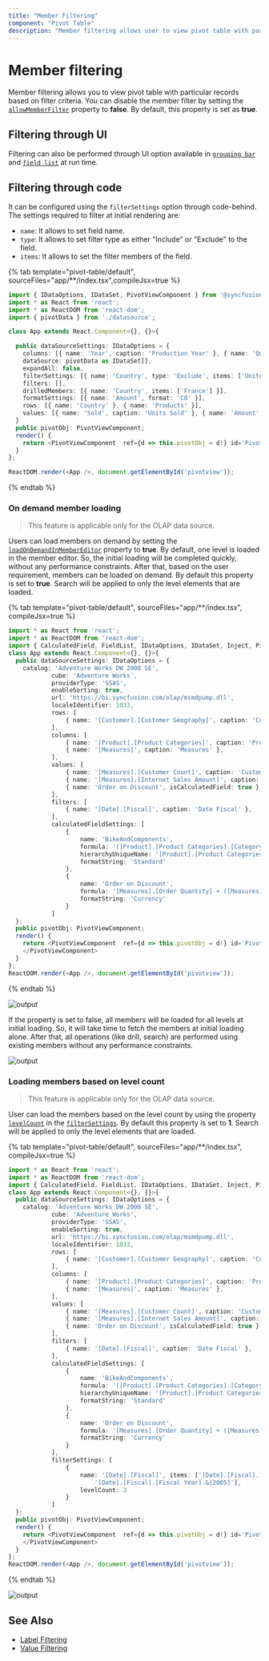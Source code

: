 ```yaml
---
title: "Member Filtering"
component: "Pivot Table"
description: "Member filtering allows user to view pivot table with particular records based on selected members."
---
```


# Member filtering

Member filtering allows you to view pivot table with particular records based on filter criteria. You can disable the member filter by setting the [`allowMemberFilter`](https://ej2.syncfusion.com/react/documentation/api/pivotview/dataSourceSettings/#allowmemberfilter) property to **false**. By default, this property is set as **true**.

## Filtering through UI

Filtering can also be performed through UI option available in [`grouping bar`](./grouping-bar) and [`field list`](./field-list) at run time.

## Filtering through code

It can be configured using the `filterSettings` option through code-behind. The settings required to filter at initial rendering are:
* `name`: It allows to set field name.
* `type`: It allows to set filter type as either "Include" or "Exclude" to the field.
* `items`: It allows to set the filter members of the field.

{% tab template="pivot-table/default", sourceFiles="app/**/index.tsx",compileJsx=true %}

```typescript
import { IDataOptions, IDataSet, PivotViewComponent } from '@syncfusion/ej2-react-pivotview';
import * as React from 'react';
import * as ReactDOM from 'react-dom';
import { pivotData } from './datasource';

class App extends React.Component<{}, {}>{

  public dataSourceSettings: IDataOptions = {
    columns: [{ name: 'Year', caption: 'Production Year' }, { name: 'Quarter' }],
    dataSource: pivotData as IDataSet[],
    expandAll: false,
    filterSettings: [{ name: 'Country', type: 'Exclude', items: ['United States'] }],
    filters: [],
    drilledMembers: [{ name: 'Country', items: ['France'] }],
    formatSettings: [{ name: 'Amount', format: 'C0' }],
    rows: [{ name: 'Country' }, { name: 'Products' }],
    values: [{ name: 'Sold', caption: 'Units Sold' }, { name: 'Amount', caption: 'Sold Amount' }]
  }
  public pivotObj: PivotViewComponent;
  render() {
    return <PivotViewComponent  ref={d => this.pivotObj = d!} id='PivotView' height={350} dataSourceSettings={this.dataSourceSettings}></PivotViewComponent>
  }
};

ReactDOM.render(<App />, document.getElementById('pivotview'));

```

{% endtab %}

### On demand member loading

> This feature is applicable only for the OLAP data source.

Users can load members on demand by setting the [`loadOnDemandInMemberEditor`](https://ej2.syncfusion.com/react/documentation/api/pivotview/#loadondemandinmembereditor) property to **true**. By default, one level is loaded in the member editor. So, the initial loading will be completed quickly, without any performance constraints. After that, based on the user requirement, members can be loaded on demand. By default this property is set to **true**. Search will be applied to only the level elements that are loaded.

{% tab template="pivot-table/default", sourceFiles="app/**/index.tsx", compileJsx=true %}

```typescript
import * as React from 'react';
import * as ReactDOM from 'react-dom';
import { CalculatedField, FieldList, IDataOptions, IDataSet, Inject, PivotViewComponent } from '@syncfusion/ej2-react-pivotview';
class App extends React.Component<{}, {}>{
  public dataSourceSettings: IDataOptions = {
    catalog: 'Adventure Works DW 2008 SE',
            cube: 'Adventure Works',
            providerType: 'SSAS',
            enableSorting: true,
            url: 'https://bi.syncfusion.com/olap/msmdpump.dll',
            localeIdentifier: 1033,
            rows: [
                { name: '[Customer].[Customer Geography]', caption: 'Customer Geography' },
            ],
            columns: [
                { name: '[Product].[Product Categories]', caption: 'Product Categories' },
                { name: '[Measures]', caption: 'Measures' },
            ],
            values: [
                { name: '[Measures].[Customer Count]', caption: 'Customer Count' },
                { name: '[Measures].[Internet Sales Amount]', caption: 'Internet Sales Amount' },
                { name: 'Order on Discount', isCalculatedField: true }
            ],
            filters: [
                { name: '[Date].[Fiscal]', caption: 'Date Fiscal' },
            ],
            calculatedFieldSettings: [
                {
                    name: 'BikeAndComponents',
                    formula: '([Product].[Product Categories].[Category].[Bikes] + [Product].[Product Categories].[Category].[Components] )',
                    hierarchyUniqueName: '[Product].[Product Categories]',
                    formatString: 'Standard'
                },
                {
                    name: 'Order on Discount',
                    formula: '[Measures].[Order Quantity] + ([Measures].[Order Quantity] * 0.10)',
                    formatString: 'Currency'
                }
            ]
  };
  public pivotObj: PivotViewComponent;
  render() {
    return <PivotViewComponent  ref={d => this.pivotObj = d!} id='PivotView' height={350} dataSourceSettings={this.dataSourceSettings} allowCalculatedField={true} showFieldList={true} loadOnDemandInMemberEditor={true}><Inject services={[CalculatedField, FieldList]}/>
    </PivotViewComponent>
  }
};
ReactDOM.render(<App />, document.getElementById('pivotview'));

```

{% endtab %}

![output](images/ondemand_member.png)

If the property is set to false, all members will be loaded for all levels at initial loading. So, it will take time to fetch the members at initial loading alone. After that, all operations (like drill, search) are performed using existing members without any performance constraints.

![output](images/initial_member.png)

### Loading members based on level count

> This feature is applicable only for the OLAP data source.

User can load the members based on the level count by using the property [`levelCount`](https://ej2.syncfusion.com/react/documentation/api/pivotview/filterModel/#levelcount) in the [`filterSettings`](https://ej2.syncfusion.com/react/documentation/api/pivotview/dataSourceSettings/#filtersettings). By default this property is set to **1**. Search will be applied to only the level elements that are loaded.

{% tab template="pivot-table/default", sourceFiles="app/**/index.tsx", compileJsx=true %}

```typescript
import * as React from 'react';
import * as ReactDOM from 'react-dom';
import { CalculatedField, FieldList, IDataOptions, IDataSet, Inject, PivotViewComponent } from '@syncfusion/ej2-react-pivotview';
class App extends React.Component<{}, {}>{
  public dataSourceSettings: IDataOptions = {
    catalog: 'Adventure Works DW 2008 SE',
            cube: 'Adventure Works',
            providerType: 'SSAS',
            enableSorting: true,
            url: 'https://bi.syncfusion.com/olap/msmdpump.dll',
            localeIdentifier: 1033,
            rows: [
                { name: '[Customer].[Customer Geography]', caption: 'Customer Geography' },
            ],
            columns: [
                { name: '[Product].[Product Categories]', caption: 'Product Categories' },
                { name: '[Measures]', caption: 'Measures' },
            ],
            values: [
                { name: '[Measures].[Customer Count]', caption: 'Customer Count' },
                { name: '[Measures].[Internet Sales Amount]', caption: 'Internet Sales Amount' },
                { name: 'Order on Discount', isCalculatedField: true }
            ],
            filters: [
                { name: '[Date].[Fiscal]', caption: 'Date Fiscal' },
            ],
            calculatedFieldSettings: [
                {
                    name: 'BikeAndComponents',
                    formula: '([Product].[Product Categories].[Category].[Bikes] + [Product].[Product Categories].[Category].[Components] )',
                    hierarchyUniqueName: '[Product].[Product Categories]',
                    formatString: 'Standard'
                },
                {
                    name: 'Order on Discount',
                    formula: '[Measures].[Order Quantity] + ([Measures].[Order Quantity] * 0.10)',
                    formatString: 'Currency'
                }
            ],
            filterSettings: [
                {
                    name: '[Date].[Fiscal]', items: ['[Date].[Fiscal].[Fiscal Quarter].&[2002]&[4]',
                        '[Date].[Fiscal].[Fiscal Year].&[2005]'],
                    levelCount: 3
                }
            ]
  };
  public pivotObj: PivotViewComponent;
  render() {
    return <PivotViewComponent  ref={d => this.pivotObj = d!} id='PivotView' height={350} dataSourceSettings={this.dataSourceSettings} allowCalculatedField={true} showFieldList={true}><Inject services={[CalculatedField, FieldList]}/>
    </PivotViewComponent>
  }
};
ReactDOM.render(<App />, document.getElementById('pivotview'));

```

{% endtab %}

![output](images/level-count.png)

## See Also

* [Label Filtering](./label-filtering)
* [Value Filtering](./value-filtering)